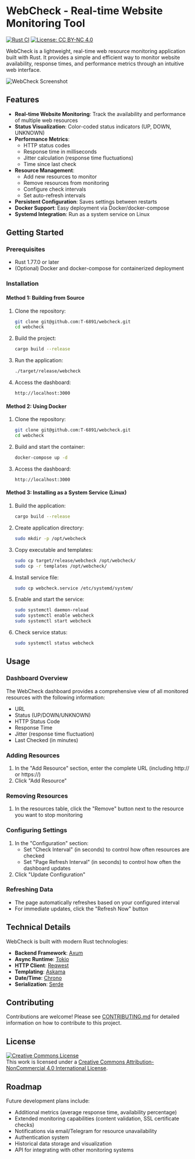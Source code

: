 # WebCheck - Real-time Website Monitoring Tool

[![Rust CI](https://github.com/user-name/webcheck/actions/workflows/rust.yml/badge.svg)](https://github.com/user-name/webcheck/actions/workflows/rust.yml)
[![License: CC BY-NC 4.0](https://img.shields.io/badge/License-CC%20BY--NC%204.0-lightgrey.svg)](http://creativecommons.org/licenses/by-nc/4.0/)

WebCheck is a lightweight, real-time web resource monitoring application built with Rust. It provides a simple and efficient way to monitor website availability, response times, and performance metrics through an intuitive web interface.

![WebCheck Screenshot](https://via.placeholder.com/800x450.png?text=WebCheck+Screenshot)

## Features

- **Real-time Website Monitoring**: Track the availability and performance of multiple web resources
- **Status Visualization**: Color-coded status indicators (UP, DOWN, UNKNOWN)
- **Performance Metrics**:
  - HTTP status codes
  - Response time in milliseconds
  - Jitter calculation (response time fluctuations)
  - Time since last check
- **Resource Management**:
  - Add new resources to monitor
  - Remove resources from monitoring
  - Configure check intervals
  - Set auto-refresh intervals
- **Persistent Configuration**: Saves settings between restarts
- **Docker Support**: Easy deployment via Docker/docker-compose
- **Systemd Integration**: Run as a system service on Linux

## Getting Started

### Prerequisites

- Rust 1.77.0 or later
- (Optional) Docker and docker-compose for containerized deployment

### Installation

#### Method 1: Building from Source

1. Clone the repository:
   ```bash
   git clone git@github.com:T-6891/webcheck.git
   cd webcheck
   ```

2. Build the project:
   ```bash
   cargo build --release
   ```

3. Run the application:
   ```bash
   ./target/release/webcheck
   ```

4. Access the dashboard:
   ```
   http://localhost:3000
   ```

#### Method 2: Using Docker

1. Clone the repository:
   ```bash
   git clone git@github.com:T-6891/webcheck.git
   cd webcheck
   ```

2. Build and start the container:
   ```bash
   docker-compose up -d
   ```

3. Access the dashboard:
   ```
   http://localhost:3000
   ```

#### Method 3: Installing as a System Service (Linux)

1. Build the application:
   ```bash
   cargo build --release
   ```

2. Create application directory:
   ```bash
   sudo mkdir -p /opt/webcheck
   ```

3. Copy executable and templates:
   ```bash
   sudo cp target/release/webcheck /opt/webcheck/
   sudo cp -r templates /opt/webcheck/
   ```

4. Install service file:
   ```bash
   sudo cp webcheck.service /etc/systemd/system/
   ```

5. Enable and start the service:
   ```bash
   sudo systemctl daemon-reload
   sudo systemctl enable webcheck
   sudo systemctl start webcheck
   ```

6. Check service status:
   ```bash
   sudo systemctl status webcheck
   ```

## Usage

### Dashboard Overview

The WebCheck dashboard provides a comprehensive view of all monitored resources with the following information:
- URL
- Status (UP/DOWN/UNKNOWN)
- HTTP Status Code
- Response Time
- Jitter (response time fluctuation)
- Last Checked (in minutes)

### Adding Resources

1. In the "Add Resource" section, enter the complete URL (including http:// or https://)
2. Click "Add Resource"

### Removing Resources

1. In the resources table, click the "Remove" button next to the resource you want to stop monitoring

### Configuring Settings

1. In the "Configuration" section:
   - Set "Check Interval" (in seconds) to control how often resources are checked
   - Set "Page Refresh Interval" (in seconds) to control how often the dashboard updates
2. Click "Update Configuration"

### Refreshing Data

- The page automatically refreshes based on your configured interval
- For immediate updates, click the "Refresh Now" button

## Technical Details

WebCheck is built with modern Rust technologies:

- **Backend Framework**: [Axum](https://github.com/tokio-rs/axum)
- **Async Runtime**: [Tokio](https://tokio.rs/)
- **HTTP Client**: [Reqwest](https://github.com/seanmonstar/reqwest)
- **Templating**: [Askama](https://github.com/djc/askama)
- **Date/Time**: [Chrono](https://github.com/chronotope/chrono)
- **Serialization**: [Serde](https://serde.rs/)

## Contributing

Contributions are welcome! Please see [CONTRIBUTING.md](CONTRIBUTING.md) for detailed information on how to contribute to this project.

## License

<a rel="license" href="http://creativecommons.org/licenses/by-nc/4.0/"><img alt="Creative Commons License" style="border-width:0" src="https://i.creativecommons.org/l/by-nc/4.0/88x31.png" /></a><br />This work is licensed under a <a rel="license" href="http://creativecommons.org/licenses/by-nc/4.0/">Creative Commons Attribution-NonCommercial 4.0 International License</a>.

## Roadmap

Future development plans include:

- Additional metrics (average response time, availability percentage)
- Extended monitoring capabilities (content validation, SSL certificate checks)
- Notifications via email/Telegram for resource unavailability
- Authentication system
- Historical data storage and visualization
- API for integrating with other monitoring systems

